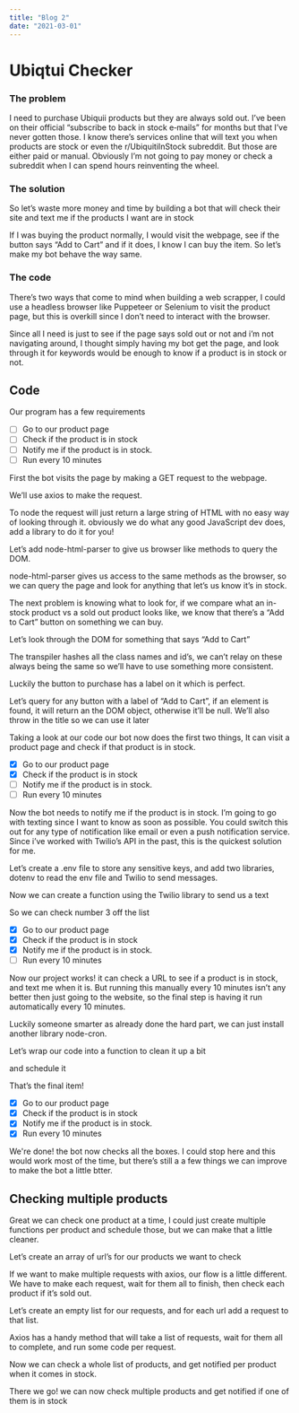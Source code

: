 ```yaml
---
title: "Blog 2"
date: "2021-03-01"
---
```


# Ubiqtui Checker

### The problem

I need to purchase Ubiquii products but they are always sold out. I’ve been on their official “subscribe to back in stock e‑mails” for months but that I’ve never gotten those. I know there’s services online that will text you when products are stock or even the r/UbiquitiInStock subreddit. But those are either paid or manual. Obviously I’m not going to pay money or check a subreddit when I can spend hours reinventing the wheel.

### The solution

So let’s waste more money and time by building a bot that will check their site and text me if the products I want are in stock

If I was buying the product normally, I would visit the webpage, see if the button says “Add to Cart” and if it does, I know I can buy the item. So let’s make my bot behave the way same.

### The code

There’s two ways that come to mind when building a web scrapper, I could use a headless browser like Puppeteer or Selenium to visit the product page, but this is overkill since I don’t need to interact with the browser.

Since all I need is just to see if the page says sold out or not and i’m not navigating around, I thought simply having my bot get the page, and look through it for keywords would be enough to know if a product is in stock or not.

## Code

Our program has a few requirements

- [ ]  Go to our product page
- [ ]  Check if the product is in stock
- [ ]  Notify me if the product is in stock.
- [ ]  Run every 10 minutes

First the bot visits the page by making a GET request to the webpage. 

We’ll use axios to make the request.

To node the request will just return a large string of HTML with no easy way of looking through it. obviously we do what any good JavaScript dev does, add a library to do it for you!

Let’s add node-html-parser to give us browser like methods to query the DOM.


node-html-parser gives us access to the same methods as the browser, so we can query the page and look for anything that let’s us know it’s in stock.

The next problem is knowing what to look for, if we compare what an in-stock product vs a sold out product looks like, we know that there’s a “Add to Cart” button on something we can buy.

Let’s look through the DOM for something that says “Add to Cart”

The transpiler hashes all the class names and id’s, we can’t relay on these always being the same so we’ll have to use something more consistent. 

Luckily the button to purchase has a label on it which is perfect. 


Let’s query for any button with a label of “Add to Cart”, if an element is found, it will return an the DOM object, otherwise it’ll be null. We’ll also throw in the title so we can use it later


Taking a look at our code our bot now does the first two things, It can visit a product page and check if that product is in stock.

- [x]  Go to our product page
- [x]  Check if the product is in stock
- [ ]  Notify me if the product is in stock.
- [ ]  Run every 10 minutes

Now the bot needs to notify me if the product is in stock.  I’m going to go with texting since I want to know as soon as possible. You could switch this out for any type of notification like email or even a push notification service. Since i’ve worked with Twilio’s API in the past, this is the quickest solution for me.

Let’s create a .env file to store any sensitive keys, and add two libraries, dotenv to read the env file and Twilio to send messages.

Now we can create a function using the Twilio library to send us a text


So we can check number 3 off the list

- [x]  Go to our product page
- [x]  Check if the product is in stock
- [x]  Notify me if the product is in stock.
- [ ]  Run every 10 minutes

Now our project works! it can check a URL to see if a product is in stock, and text me when it is. But running this manually every 10 minutes isn’t any better then just going to the website, so the final step is having it run automatically every 10 minutes.

Luckily someone smarter as already done the hard part, we can just install another library node-cron. 


Let’s wrap our code into a function to clean it up a bit


and schedule it


That’s the final item!

- [x]  Go to our product page
- [x]  Check if the product is in stock
- [x]  Notify me if the product is in stock.
- [x]  Run every 10 minutes

We're done! the bot now checks all the boxes. I could stop here and this would work most of the time, but there’s still a a few things we can improve to make the bot a little btter.

## Checking multiple products

Great we can check one product at a time, I could just create multiple functions per product and schedule those, but we can make that a little cleaner.

Let’s create an array of url’s for our products we want to check

If we want to make multiple requests with axios, our flow is a little different. We have to make each request, wait for them all to finish, then check each product if it’s sold out.

Let’s create an empty list for our requests, and for each url add a request to that list.


Axios has a handy method that will take a list of requests, wait for them all to complete, and run some code per request.


Now we can check a whole list of products, and get notified per product when it comes in stock.


There we go! we can now check multiple products and get notified if one of them is in stock